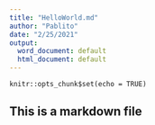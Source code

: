 ```yaml
---
title: "HelloWorld.md"
author: "Pablito"
date: "2/25/2021"
output:
  word_document: default
  html_document: default
---
```


```{r setup, include=FALSE}
knitr::opts_chunk$set(echo = TRUE)
```

## This is a markdown file